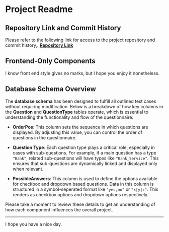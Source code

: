 # Project Readme

## Repository Link and Commit History
Please refer to the following link for access to the project repository and commit history,.
[**Repository Link**](https://github.com/CodedBeats/AITR)

## Frontend-Only Components
I know front end style gives no marks, but I hope you enjoy it nonetheless.

## Database Schema Overview
The **database schema** has been designed to fulfill all outlined test cases without requiring modification. Below is a breakdown of how key columns in the **Question** and **QuestionType** tables operate, which is essential to understanding the functionality and flow of the questionnaire:

- **OrderPos**: This column sets the sequence in which questions are displayed. By adjusting this value, you can control the order of questions in the questionnaire.

- **Question Type**: Each question type plays a critical role, especially in cases with sub-questions. For example, if a main question has a type `"Bank"`, related sub-questions will have types like `"Bank_Service"`. This ensures that sub-questions are dynamically linked and displayed only when relevant.

- **PossibleAnswers**: This column is used to define the options available for checkbox and dropdown based questions. Data in this column is structured in a symbol-seperated format like `"yes,no"` or `"x|y|z"`. This renders as checkbox options and dropdown options respectively.

Please take a moment to review these details to get an understanding of how each component influences the overall project.

---

I hope you have a nice day.
